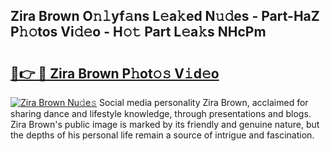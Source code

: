 ## Zira Brown O𝚗𝚕yf𝚊ns L𝚎a𝚔ed N𝚞𝚍es - Part-HaZ P𝚑𝚘tos Vi𝚍𝚎o - H𝚘𝚝 Part L𝚎a𝚔s NHcPm

# <h2><a href="http://kfaya0b.oniu.top/?m=Zira+Brown">🔗👉 🔴 Zira Brown P𝚑ot𝚘𝚜 V𝚒d𝚎o</a></h2>

[![Zira Brown Nu𝚍e𝚜](https://i.imgur.com/0qMVB7G.gif)](http://kfaya0b.oniu.top/?m=Zira+Brown)
Social media personality Zira Brown, acclaimed for sharing dance and lifestyle knowledge, through presentations and blogs. Zira Brown's public image is marked by its friendly and genuine nature, but the depths of his personal life remain a source of intrigue and fascination.  
